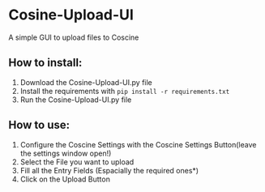 # Cosine-Upload-UI
 A simple GUI to upload files to Coscine

## How to install:
1. Download the Cosine-Upload-UI.py file
2. Install the requirements with `pip install -r requirements.txt`
3. Run the Cosine-Upload-UI.py file

## How to use:
1. Configure the Coscine Settings with the Coscine Settings Button(leave the settings window open!)
2. Select the File you want to upload
3. Fill all the Entry Fields (Espacially the required ones*)
4. Click on the Upload Button